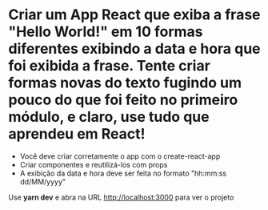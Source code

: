 # Criar um App React que exiba a frase "Hello World!" em 10 formas diferentes exibindo a data e hora que foi exibida a frase. Tente criar formas novas do texto fugindo um pouco do que foi feito no primeiro módulo, e claro, use tudo que aprendeu em React!

- Você deve criar corretamente o app com o create-react-app
- Criar componentes e reutilizá-los com props
- A exibição da data e hora deve ser feita no formato "hh:mm:ss dd/MM/yyyy"

Use **yarn dev** e abra na URL [http://localhost:3000](http://localhost:3000) para ver o projeto
